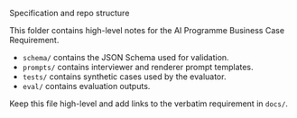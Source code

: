 Specification and repo structure

This folder contains high-level notes for the AI Programme Business Case Requirement.

- `schema/` contains the JSON Schema used for validation.
- `prompts/` contains interviewer and renderer prompt templates.
- `tests/` contains synthetic cases used by the evaluator.
- `eval/` contains evaluation outputs.

Keep this file high-level and add links to the verbatim requirement in `docs/`.
